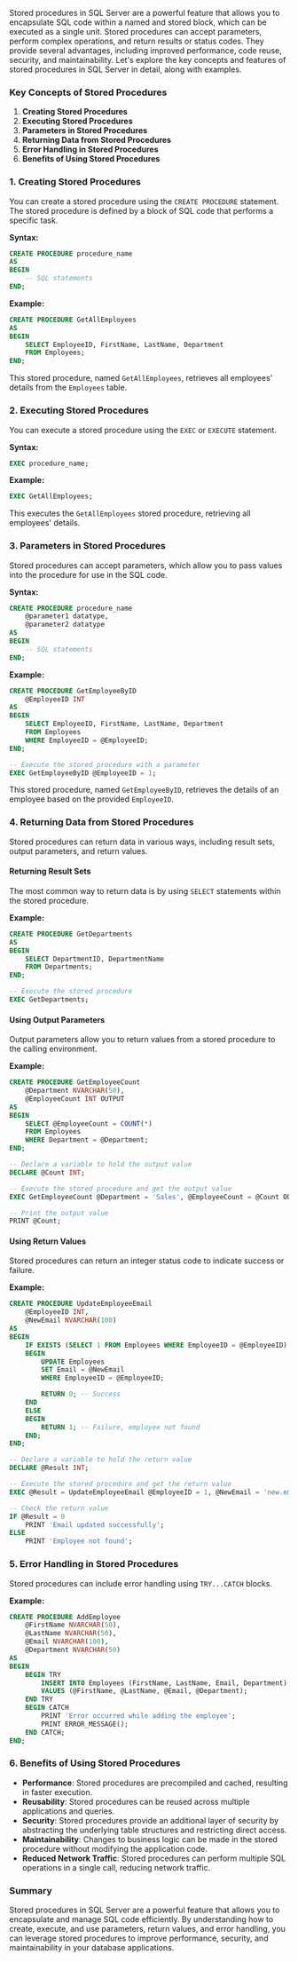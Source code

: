 Stored procedures in SQL Server are a powerful feature that allows you to encapsulate SQL code within a named and stored block, which can be executed as a single unit. Stored procedures can accept parameters, perform complex operations, and return results or status codes. They provide several advantages, including improved performance, code reuse, security, and maintainability. Let's explore the key concepts and features of stored procedures in SQL Server in detail, along with examples.

### Key Concepts of Stored Procedures

1. **Creating Stored Procedures**
2. **Executing Stored Procedures**
3. **Parameters in Stored Procedures**
4. **Returning Data from Stored Procedures**
5. **Error Handling in Stored Procedures**
6. **Benefits of Using Stored Procedures**

### 1. Creating Stored Procedures

You can create a stored procedure using the `CREATE PROCEDURE` statement. The stored procedure is defined by a block of SQL code that performs a specific task.

**Syntax:**
```sql
CREATE PROCEDURE procedure_name
AS
BEGIN
    -- SQL statements
END;
```

**Example:**
```sql
CREATE PROCEDURE GetAllEmployees
AS
BEGIN
    SELECT EmployeeID, FirstName, LastName, Department
    FROM Employees;
END;
```
This stored procedure, named `GetAllEmployees`, retrieves all employees' details from the `Employees` table.

### 2. Executing Stored Procedures

You can execute a stored procedure using the `EXEC` or `EXECUTE` statement.

**Syntax:**
```sql
EXEC procedure_name;
```

**Example:**
```sql
EXEC GetAllEmployees;
```
This executes the `GetAllEmployees` stored procedure, retrieving all employees' details.

### 3. Parameters in Stored Procedures

Stored procedures can accept parameters, which allow you to pass values into the procedure for use in the SQL code.

**Syntax:**
```sql
CREATE PROCEDURE procedure_name
    @parameter1 datatype,
    @parameter2 datatype
AS
BEGIN
    -- SQL statements
END;
```

**Example:**
```sql
CREATE PROCEDURE GetEmployeeByID
    @EmployeeID INT
AS
BEGIN
    SELECT EmployeeID, FirstName, LastName, Department
    FROM Employees
    WHERE EmployeeID = @EmployeeID;
END;

-- Execute the stored procedure with a parameter
EXEC GetEmployeeByID @EmployeeID = 1;
```
This stored procedure, named `GetEmployeeByID`, retrieves the details of an employee based on the provided `EmployeeID`.

### 4. Returning Data from Stored Procedures

Stored procedures can return data in various ways, including result sets, output parameters, and return values.

#### Returning Result Sets
The most common way to return data is by using `SELECT` statements within the stored procedure.

**Example:**
```sql
CREATE PROCEDURE GetDepartments
AS
BEGIN
    SELECT DepartmentID, DepartmentName
    FROM Departments;
END;

-- Execute the stored procedure
EXEC GetDepartments;
```

#### Using Output Parameters
Output parameters allow you to return values from a stored procedure to the calling environment.

**Example:**
```sql
CREATE PROCEDURE GetEmployeeCount
    @Department NVARCHAR(50),
    @EmployeeCount INT OUTPUT
AS
BEGIN
    SELECT @EmployeeCount = COUNT(*)
    FROM Employees
    WHERE Department = @Department;
END;

-- Declare a variable to hold the output value
DECLARE @Count INT;

-- Execute the stored procedure and get the output value
EXEC GetEmployeeCount @Department = 'Sales', @EmployeeCount = @Count OUTPUT;

-- Print the output value
PRINT @Count;
```

#### Using Return Values
Stored procedures can return an integer status code to indicate success or failure.

**Example:**
```sql
CREATE PROCEDURE UpdateEmployeeEmail
    @EmployeeID INT,
    @NewEmail NVARCHAR(100)
AS
BEGIN
    IF EXISTS (SELECT 1 FROM Employees WHERE EmployeeID = @EmployeeID)
    BEGIN
        UPDATE Employees
        SET Email = @NewEmail
        WHERE EmployeeID = @EmployeeID;

        RETURN 0; -- Success
    END
    ELSE
    BEGIN
        RETURN 1; -- Failure, employee not found
    END;
END;

-- Declare a variable to hold the return value
DECLARE @Result INT;

-- Execute the stored procedure and get the return value
EXEC @Result = UpdateEmployeeEmail @EmployeeID = 1, @NewEmail = 'new.email@example.com';

-- Check the return value
IF @Result = 0
    PRINT 'Email updated successfully';
ELSE
    PRINT 'Employee not found';
```

### 5. Error Handling in Stored Procedures

Stored procedures can include error handling using `TRY...CATCH` blocks.

**Example:**
```sql
CREATE PROCEDURE AddEmployee
    @FirstName NVARCHAR(50),
    @LastName NVARCHAR(50),
    @Email NVARCHAR(100),
    @Department NVARCHAR(50)
AS
BEGIN
    BEGIN TRY
        INSERT INTO Employees (FirstName, LastName, Email, Department)
        VALUES (@FirstName, @LastName, @Email, @Department);
    END TRY
    BEGIN CATCH
        PRINT 'Error occurred while adding the employee';
        PRINT ERROR_MESSAGE();
    END CATCH;
END;
```

### 6. Benefits of Using Stored Procedures

- **Performance**: Stored procedures are precompiled and cached, resulting in faster execution.
- **Reusability**: Stored procedures can be reused across multiple applications and queries.
- **Security**: Stored procedures provide an additional layer of security by abstracting the underlying table structures and restricting direct access.
- **Maintainability**: Changes to business logic can be made in the stored procedure without modifying the application code.
- **Reduced Network Traffic**: Stored procedures can perform multiple SQL operations in a single call, reducing network traffic.

### Summary

Stored procedures in SQL Server are a powerful feature that allows you to encapsulate and manage SQL code efficiently. By understanding how to create, execute, and use parameters, return values, and error handling, you can leverage stored procedures to improve performance, security, and maintainability in your database applications.
